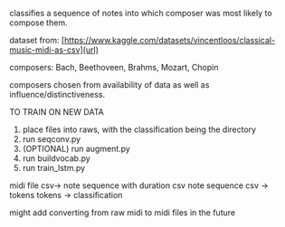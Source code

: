 classifies a sequence of notes into which composer was most likely to compose them.

dataset from: [https://www.kaggle.com/datasets/vincentloos/classical-music-midi-as-csv](url)

composers: Bach, Beethoveen, Brahms, Mozart, Chopin

composers chosen from availability of data as well as influence/distinctiveness.

TO TRAIN ON NEW DATA
1. place files into raws, with the classification being the directory
2. run seqconv.py
3. (OPTIONAL) run augment.py
4. run buildvocab.py
5. run train_lstm.py

midi file csv-> note sequence with duration csv
note sequence csv -> tokens
tokens -> classification

might add converting from raw midi to midi files in the future